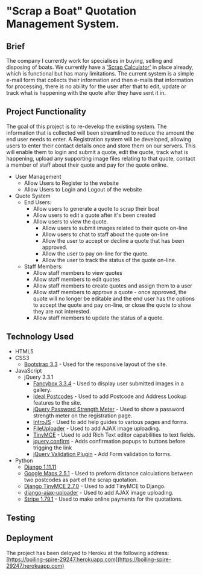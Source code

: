 # "Scrap a Boat" Quotation Management System.

## Brief

The company I currently work for specialises in buying, selling and disposing of boats. We currently have a ['Scrap Calculator'](http://www.boatbreakers.com/scrap-a-boat/scrap-your-boat/) in place already, which is functional but has many limitations. The current system is a simple e-mail form that collects their information and then e-mails that information for processing, there is no ability for the user after that to edit, update or track what is happening with the quote after they have sent it in. 

## Project Functionality

The goal of this project is to re-develop the existing system. The information that is collected will been streamlined to reduce the amount the end user needs to enter. A Registration system will be developed, allowing users to enter their contact details once and store them on our servers. This will enable them to login and submit a quote, edit the quote, track what is happening, upload any supporting image files relating to that quote, contact a member of staff about their quote and pay for the quote online.

* User Management
	* Allow Users to Register to the website
	* Allow Users to Login and Logout of the website
* Quote System
	* End Users:
		* Allow users to generate a quote to scrap their boat
		* Allow users to edit a quote after it's been created
		* Allow users to view the quote.
			* Allow users to submit images related to their quote on-line
			* Allow users to chat to staff about the quote on-line
			* Allow the user to accept or decline a quote that has been approved.
			* Allow the user to pay on-line for the quote.
			* Allow the user to track the status of the quote on-line.
	* Staff Members:
		* Allow staff members to view quotes
		* Allow staff members to edit quotes
		* Allow staff members to create quotes and assign them to a user
		* Allow staff members to approve a quote - once approved, the quote will no longer be editable and the end user has the options to accept the quote and pay on-line, or close the quote to show they are not interested.
		* Allow staff members to update the status of a quote.

## Technology Used

* HTML5
* CSS3
	* [Bootstrap 3.3](https://getbootstrap.com/docs/3.3/) - Used for the responsive layout of the site.
* JavaScript
	* jQuery 3.3.1
		* [Fancybox 3.3.4](http://fancyapps.com/fancybox/3/) - Used to display user submitted images in a gallery.
		* [Ideal Postcodes](https://ideal-postcodes.co.uk) - Used to add Postcode and Address Lookup features to the site.
		* [jQuery Password Strength Meter](https://github.com/ablanco/jquery.pwstrength.bootstrap) - Used to show a password strength meter on the registration page.
		* [IntroJS](https://introjs.com) - Used to add help guides to various pages and forms.
		* [FileUploader](https://github.com/skoczen/django-ajax-uploader) - Used to add AJAX image uploading.
		* [TinyMCE](https://www.tinymce.com/download/) - Used to add Rich Text editor capabilities to text fields.
		* [jquery.confirm](https://myclabs.github.io/jquery.confirm/) - Adds confirmation popups to buttons before trigging the link
		* [jQuery Validation Plugin](https://jqueryvalidation.org) - Add Form validation to forms.
* Python
	* [Django 1.11.11](https://www.djangoproject.com)
	* [Google Maps 2.5.1](https://github.com/googlemaps/google-maps-services-python) - Used to preform distance calculations between two postcodes as part of the scrap quotation.
	* [Django TinyMCE 2.7.0](https://github.com/aljosa/django-tinymce) - Used to add TinyMCE to Django.
	* [django-ajax-uploader](https://github.com/skoczen/django-ajax-uploader) - Used to add AJAX image uploading.
	* [Stripe 1.79.1](https://pypi.org/project/stripe/) - Used to make online payments for the quotations.

## Testing

## Deployment 

The project has been deloyed to Heroku at the following address: [https://boiling-spire-29247.herokuapp.com](https://boiling-spire-29247.herokuapp.com)